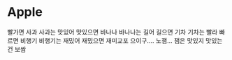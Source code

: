 # Apple
빨가면 사과 사과는 맛있어
맛있으면 바나나 바나나는 길어
길으면 기차 기차는 빨라
빠르면 비행기
비행기는 재밌어
재밌으면 재미교포
으이구.... 노잼...
잼은 맛있지
맛있는 건 보쌈

